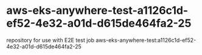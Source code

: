 # aws-eks-anywhere-test-a1126c1d-ef52-4e32-a01d-d615de464fa2-25
repository for use with E2E test job aws-eks-anywhere-test:a1126c1d-ef52-4e32-a01d-d615de464fa2-25
